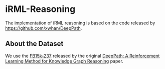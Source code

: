 # iRML-Reasoning
The implementation of iRML reasoning is based on the code released by https://github.com/xwhan/DeepPath.

## About the Dataset
We use the [FB15k-237](https://drive.google.com/file/d/1klWL11nW3ZS6b2MtLW0MHnXu-XlJqDyA/view?usp=sharing) released by the original [DeepPath: A Reinforcement Learning Method for Knowledge Graph Reasoning](https://arxiv.org/abs/1707.06690) paper. 

